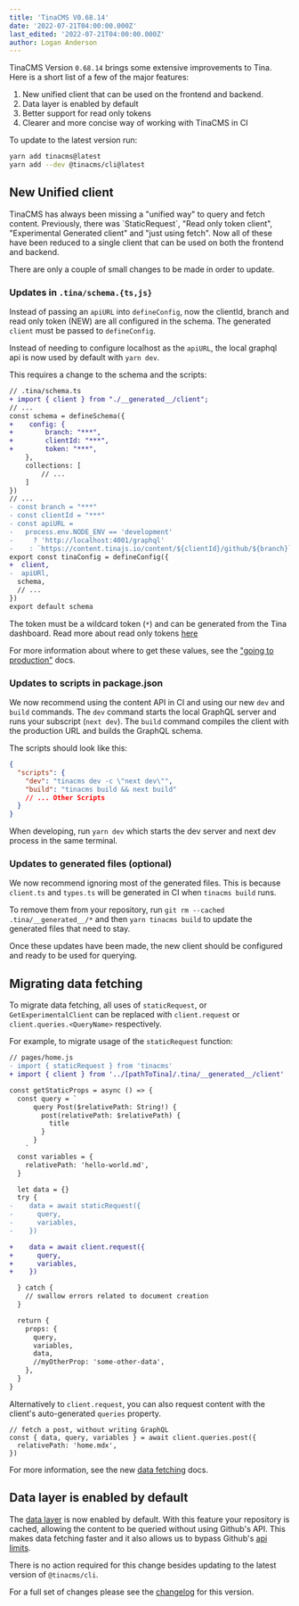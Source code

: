 ```yaml
---
title: 'TinaCMS V0.68.14'
date: '2022-07-21T04:00:00.000Z'
last_edited: '2022-07-21T04:00:00.000Z'
author: Logan Anderson
---
```


TinaCMS Version `0.68.14` brings some extensive improvements to Tina. Here is a short list of a few of the major features:

1.  New unified client that can be used on the frontend and backend.
2.  Data layer is enabled by default
3.  Better support for read only tokens
4.  Clearer and more concise way of working with TinaCMS in CI

To update to the latest version run:

```bash
yarn add tinacms@latest
yarn add --dev @tinacms/cli@latest
```

## New Unified client

TinaCMS has always been missing a "unified way" to query and fetch content. Previously, there was \`StaticRequest\`, "Read only token client", "Experimental Generated client" and "just using fetch". Now all of these have been reduced to a single client that can be used on both the frontend and backend.

There are only a couple of small changes to be made in order to update.

### Updates in `.tina/schema.{ts,js}`

Instead of passing an `apiURL` into `defineConfig`, now the clientId, branch and read only token (NEW) are all configured in the schema. The generated `client` must be passed to `defineConfig`.

Instead of needing to configure localhost as the `apiURL`, the local graphql api is now used by default with `yarn dev`.

This requires a change to the schema and the scripts:

```diff
// .tina/schema.ts
+ import { client } from "./__generated__/client";
// ...
const schema = defineSchema({
+    config: {
+        branch: "***",
+        clientId: "***",
+        token: "***",
    },
    collections: [
        // ...
    ]
})
// ...
- const branch = "***"
- const clientId = "***"
- const apiURL =
-   process.env.NODE_ENV == 'development'
-     ? 'http://localhost:4001/graphql'
-    : `https://content.tinajs.io/content/${clientId}/github/${branch}`
export const tinaConfig = defineConfig({
+  client,
-  apiURl,
  schema,
  // ...
})
export default schema
```

The token must be a wildcard token (`*`) and can be generated from the Tina dashboard. Read more about read only tokens [here](https://tina.io/docs/graphql/read-only-tokens/)

For more information about where to get these values, see the ["going to production"](/docs/tina-cloud/connecting-site/#enabling-tina-cloud-in-tinacms) docs.

### Updates to scripts in package.json

We now recommend using the content API in CI and using our new `dev` and `build` commands. The `dev` command starts the local GraphQL server and runs your subscript (`next dev`). The `build` command compiles the client with the production URL and builds the GraphQL schema.

The scripts should look like this:

```json
{
  "scripts": {
    "dev": "tinacms dev -c \"next dev\"",
    "build": "tinacms build && next build"
    // ... Other Scripts
  }
}
```

When developing, run `yarn dev` which starts the dev server and next dev process in the same terminal.

### Updates to generated files (optional)

We now recommend ignoring most of the generated files. This is because `client.ts` and `types.ts` will be generated in CI when `tinacms build` runs.

To remove them from your repository, run `git rm --cached .tina/__generated__/*` and then `yarn tinacms build` to update the generated files that need to stay.

Once these updates have been made, the new client should be configured and ready to be used for querying.

## Migrating data fetching

To migrate data fetching, all uses of `staticRequest`, or `GetExperimentalClient` can be replaced with `client.request` or `client.queries.<QueryName>` respectively.

For example, to migrate usage of the `staticRequest` function:

```diff
// pages/home.js
- import { staticRequest } from 'tinacms'
+ import { client } from '../[pathToTina]/.tina/__generated__/client'

const getStaticProps = async () => {
  const query = `
      query Post($relativePath: String!) {
        post(relativePath: $relativePath) {
          title
        }
      }
    `
  const variables = {
    relativePath: 'hello-world.md',
  }

  let data = {}
  try {
-    data = await staticRequest({
-      query,
-      variables,
-    })

+    data = await client.request({
+      query,
+      variables,
+    })

  } catch {
    // swallow errors related to document creation
  }

  return {
    props: {
      query,
      variables,
      data,
      //myOtherProp: 'some-other-data',
    },
  }
}
```

Alternatively to `client.request`, you can also request content with the client's auto-generated `queries` property.

```tsx
// fetch a post, without writing GraphQL
const { data, query, variables } = await client.queries.post({
  relativePath: 'home.mdx',
})
```

For more information, see the new [data fetching](/docs/features/data-fetching) docs.

## Data layer is enabled by default

The [data layer](/docs/reference/content-api/data-layer/) is now enabled by default. With this feature your repository is cached, allowing the content to be queried without using Github's API. This makes data fetching faster and it also allows us to bypass Github's [api limits](https://docs.github.com/en/developers/apps/building-github-apps/rate-limits-for-github-apps).

There is no action required for this change besides updating to the latest version of `@tinacms/cli`.

For a full set of changes please see the [changelog](https://github.com/tinacms/tinacms/pull/3041) for this version.
